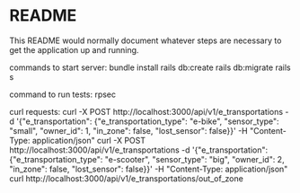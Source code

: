 # README

This README would normally document whatever steps are necessary to get the
application up and running.

commands to start server:
bundle install
rails db:create
rails db:migrate
rails s

command to run tests:
rpsec

curl requests:
curl -X POST http://localhost:3000/api/v1/e_transportations -d '{"e_transportation": {"e_transportation_type": "e-bike", "sensor_type": "small", "owner_id": 1, "in_zone": false, "lost_sensor": false}}' -H "Content-Type: application/json"
curl -X POST http://localhost:3000/api/v1/e_transportations -d '{"e_transportation": {"e_transportation_type": "e-scooter", "sensor_type": "big", "owner_id": 2, "in_zone": false, "lost_sensor": false}}' -H "Content-Type: application/json"
curl http://localhost:3000/api/v1/e_transportations/out_of_zone